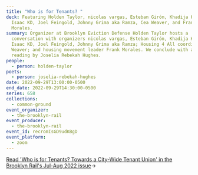 ```yaml
---
title: "Who is for Tenants? "
deck: Featuring Holden Taylor, nicolas vargas, Esteban Girón, Khadija Haynes,
  Isaac KD, Joel Feingold, Johnny Grima aka Ramza, Cea Weaver, and Frank
  Morales.
summary: Organizer at Brooklyn Eviction Defense Holden Taylor hosts a
  conversation with organizers nicolas vargas, Esteban Girón, Khadija Haynes,
  Isaac KD, Joel Feingold, Johnny Grima aka Ramza; Housing 4 All coordinator Cea
  Weaver; and housing movement leader Frank Morales. We conclude with a poetry
  reading by Joselia Rebekah Hughes.
people:
  - person: holden-taylor
poets:
  - person: joselia-rebekah-hughes
date: 2022-09-29T13:00:00-0500
end_date: 2022-09-29T14:30:00-0500
series: 658
collections:
  - common-ground
event_organizer:
  - the-brooklyn-rail
event_producer:
  - the-brooklyn-rail
event_id: recromIsGD9udKBgD
event_platform:
  - zoom
---
```

[Read 'Who is for Tenants? Towards a City-Wide Tenant Union' in the Brooklyn Rail's Jul-Aug 2022 issue](https://brooklynrail.org/2022/07/field-notes/Who-is-for-Tenants)→